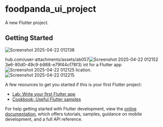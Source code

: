 # foodpanda_ui_project

A new Flutter project.

## Getting Started

![Screenshot 2025-04-22 012138](https://github.com/user-attachments/assets/137f0e5e-e005-4232-a397-a88df3770601)


hub.com/user-attachments/assets/ab057![Screenshot 2025-04-22 012152](https://github.com/user-attachments/assets/ffbd60be-0318-467c-9ac9-dfdb543f24e1)
3e6-80d0-49c9-b988-e79f44cf78f3)
int for a Flutter app![Screenshot 2025-04-22 012125](https://github.com/user-attachments/assets/168f8e48-f8f7-452e-891c-6b80c2accc4f)
lication.![Screenshot 2025-04-22 012215](https://github.com/user-attachments/assets/c6096649-03ed-4330-a17d-ce9aca788659)


A few resources to get you started if this is your first Flutter project:

- [Lab: Write your first Flutter app](https://docs.flutter.dev/get-started/codelab)
- [Cookbook: Useful Flutter samples](https://docs.flutter.dev/cookbook)

For help getting started with Flutter development, view the
[online documentation](https://docs.flutter.dev/), which offers tutorials,
samples, guidance on mobile development, and a full API reference.
